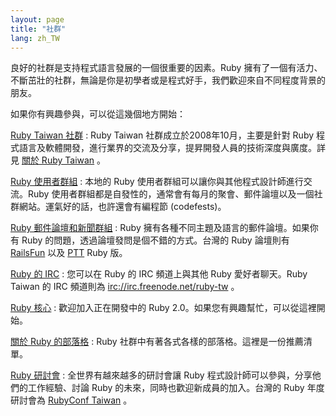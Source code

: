 ```yaml
---
layout: page
title: "社群"
lang: zh_TW
---
```


良好的社群是支持程式語言發展的一個很重要的因素。Ruby
擁有了一個有活力、不斷茁壯的社群，無論是你是初學者或是程式好手，我們歡迎來自不同程度背景的朋友。

如果你有興趣參與，可以從這幾個地方開始：

[Ruby Taiwan 社群][1]
: Ruby Taiwan 社群成立於2008年10月，主要是針對 Ruby
  程式語言及軟體開發，進行業界的交流及分享，提昇開發人員的技術深度與廣度。詳見 [關於 Ruby Taiwan][2] 。

[Ruby 使用者群組](/zh_TW//community/user-groups/)
: 本地的 Ruby 使用者群組可以讓你與其他程式設計師進行交流。Ruby
  使用者群組都是自發性的，通常會有每月的聚會、郵件論壇以及一個社群網站。運氣好的話，也許還會有編程節 (codefests)。

[Ruby 郵件論壇和新聞群組](/zh_TW//community/mailing-lists/)
: Ruby 擁有各種不同主題及語言的郵件論壇。如果你有 Ruby 的問題，透過論壇發問是個不錯的方式。台灣的 Ruby 論壇則有
  [RailsFun][3] 以及 [PTT](telnet://ptt.cc) Ruby 版。

[Ruby 的 IRC](irc://irc.freenode.net/ruby-lang)
: 您可以在 Ruby 的 IRC 頻道上與其他 Ruby 愛好者聊天。Ruby Taiwan 的 IRC 頻道則為
  [irc://irc.freenode.net/ruby-tw](irc://irc.freenode.net/ruby-tw) 。

[Ruby 核心](/zh_TW/community/ruby-core)
: 歡迎加入正在開發中的 Ruby 2.0。如果您有興趣幫忙，可以從這裡開始。

[關於 Ruby 的部落格](/zh_TW//community/weblogs/)
: Ruby 社群中有著各式各樣的部落格。這裡是一份推薦清單。

[Ruby 研討會](/zh_TW/community/conferences/)
: 全世界有越來越多的研討會讓 Ruby 程式設計師可以參與，分享他們的工作經驗、討論 Ruby 的未來，同時也歡迎新成員的加入。台灣的
  Ruby 年度研討會為 [RubyConf Taiwan][4] 。



[1]: http://ruby.tw 
[2]: http://ruby.tw/about 
[3]: http://railsfun.tw/index.php 
[4]: http://rubyconf.tw 
